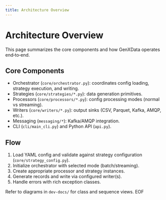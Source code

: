 ```yaml
---
title: Architecture Overview
---
```


# Architecture Overview

This page summarizes the core components and how GenXData operates end‑to‑end.

## Core Components

- Orchestrator (`core/orchestrator.py`): coordinates config loading, strategy execution, and writing.
- Strategies (`core/strategies/*.py`): data generation primitives.
- Processors (`core/processors/*.py`): config processing modes (normal vs streaming).
- Writers (`core/writers/*.py`): output sinks (CSV, Parquet, Kafka, AMQP, etc.).
- Messaging (`messaging/*`): Kafka/AMQP integration.
- CLI (`cli/main_cli.py`) and Python API (`api.py`).

## Flow

1. Load YAML config and validate against strategy configuration (`core/strategy_config.py`).
2. Initialize orchestrator with selected mode (batch/streaming).
3. Create appropriate processor and strategy instances.
4. Generate records and write via configured writer(s).
5. Handle errors with rich exception classes.

Refer to diagrams in `dev-docs/` for class and sequence views.
EOF
